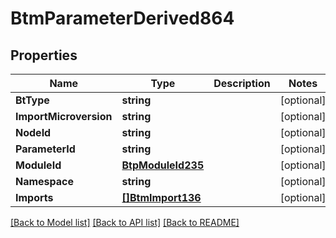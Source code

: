 # BtmParameterDerived864

## Properties

Name | Type | Description | Notes
------------ | ------------- | ------------- | -------------
**BtType** | **string** |  | [optional] 
**ImportMicroversion** | **string** |  | [optional] 
**NodeId** | **string** |  | [optional] 
**ParameterId** | **string** |  | [optional] 
**ModuleId** | [**BtpModuleId235**](BTPModuleId-235.md) |  | [optional] 
**Namespace** | **string** |  | [optional] 
**Imports** | [**[]BtmImport136**](BTMImport-136.md) |  | [optional] 

[[Back to Model list]](../README.md#documentation-for-models) [[Back to API list]](../README.md#documentation-for-api-endpoints) [[Back to README]](../README.md)


